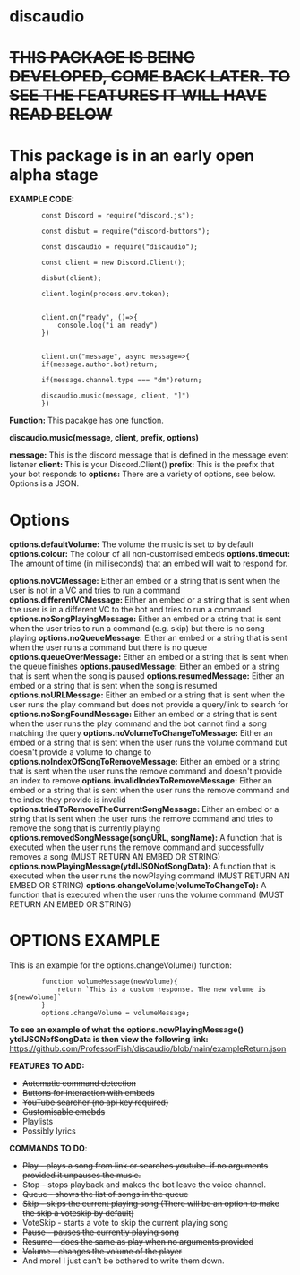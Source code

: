 # discaudio

# ~~THIS PACKAGE IS BEING DEVELOPED, COME BACK LATER. TO SEE THE FEATURES IT WILL HAVE READ BELOW~~

# This package is in an early open alpha stage

**EXAMPLE CODE:**

            const Discord = require("discord.js");
            
            const disbut = require("discord-buttons");
            
            const discaudio = require("discaudio");
            
            const client = new Discord.Client();
            
            disbut(client);
            
            client.login(process.env.token);


            client.on("ready", ()=>{
                console.log("i am ready")
            })


            client.on("message", async message=>{
            if(message.author.bot)return;
            
            if(message.channel.type === "dm")return;

            discaudio.music(message, client, "]")
            })

**Function:**
This pacakge has one function.

**discaudio.music(message, client, prefix, options)**

**message:** This is the discord message that is defined in the message event listener
**client:** This is your Discord.Client()
**prefix:** This is the prefix that your bot responds to
**options:** There are a variety of options, see below. Options is a JSON.

# Options

**options.defaultVolume:** The volume the music is set to by default
**options.colour:** The colour of all non-customised embeds
**options.timeout:** The amount of time (in milliseconds) that an embed will wait to respond for.

**options.noVCMessage:** Either an embed or a string that is sent when the user is not in a VC and tries to run a command
**options.differentVCMessage:** Either an embed or a string that is sent when the user is in a different VC to the bot and tries to run a command
**options.noSongPlayingMessage:** Either an embed or a string that is sent when the user tries to run a command (e.g. skip) but there is no song playing
**options.noQueueMessage:** Either an embed or a string that is sent when the user runs a command but there is no queue
**options.queueOverMessage:** Either an embed or a string that is sent when the queue finishes
**options.pausedMessage:** Either an embed or a string that is sent when the song is paused
**options.resumedMessage:** Either an embed or a string that is sent when the song is resumed
**options.noURLMessage:** Either an embed or a string that is sent when the user runs the play command but does not provide a query/link to search for
**options.noSongFoundMessage:** Either an embed or a string that is sent when the user runs the play command and the bot cannot find a song matching the query
**options.noVolumeToChangeToMessage:** Either an embed or a string that is sent when the user runs the volume command but doesn't provide a volume to change to
**options.noIndexOfSongToRemoveMessage:** Either an embed or a string that is sent when the user runs the remove command and doesn't provide an index to remove
**options.invalidIndexToRemoveMessage:** Either an embed or a string that is sent when the user runs the remove command and the index they provide is invalid
**options.triedToRemoveTheCurrentSongMessage:** Either an embed or a string that is sent when the user runs the remove command and tries to remove the song that is currently playing
**options.removedSongMessage(songURL, songName):** A function that is executed when the user runs the remove command and successfully removes a song (MUST RETURN AN EMBED OR STRING)
**options.nowPlayingMessage(ytdlJSONofSongData):** A function that is executed when the user runs the nowPlaying command (MUST RETURN AN EMBED OR STRING)
**options.changeVolume(volumeToChangeTo):** A function that is executed when the user runs the volume command (MUST RETURN AN EMBED OR STRING)

# OPTIONS EXAMPLE

This is an example for the options.changeVolume() function:

            function volumeMessage(newVolume){
                return `This is a custom response. The new volume is ${newVolume}`
            }
            options.changeVolume = volumeMessage;

**To see an example of what the options.nowPlayingMessage() ytdlJSONofSongData is then view the following link:**
https://github.com/ProfessorFish/discaudio/blob/main/exampleReturn.json

**FEATURES TO ADD:**
+ ~~Automatic command detection~~
+ ~~Buttons for interaction with embeds~~
+ ~~YouTube searcher (no api key required)~~
+ ~~Customisable emebds~~
+ Playlists
+ Possibly lyrics

**COMMANDS TO DO**:
+ ~~Play - plays a song from link or searches youtube. if no arguments provided it unpauses the music.~~
+ ~~Stop - stops playback and makes the bot leave the voice channel.~~
+ ~~Queue - shows the list of songs in the queue~~
+ ~~Skip - skips the current playing song (There will be an option to make the skip a voteskip by default)~~
+ VoteSkip - starts a vote to skip the current playing song
+ ~~Pause - pauses the currently playing song~~
+ ~~Resume - does the same as play when no arguments provided~~
+ ~~Volume - changes the volume of the player~~
+ And more! I just can't be bothered to write them down.
